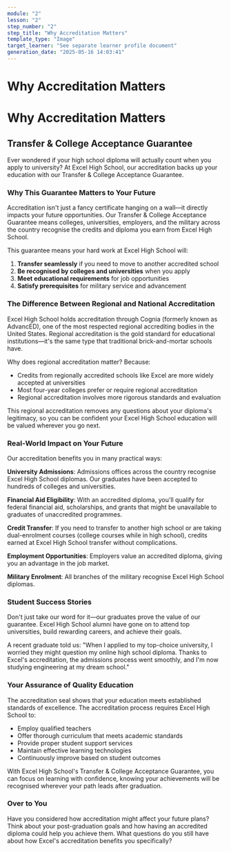 ```yaml
---
module: "2"
lesson: "2"
step_number: "2"
step_title: "Why Accreditation Matters"
template_type: "Image"
target_learner: "See separate learner profile document"
generation_date: "2025-05-16 14:03:41"
---
```


# Why Accreditation Matters

# Why Accreditation Matters

## Transfer & College Acceptance Guarantee

Ever wondered if your high school diploma will actually count when you apply to university? At Excel High School, our accreditation backs up your education with our Transfer & College Acceptance Guarantee.

### Why This Guarantee Matters to Your Future

Accreditation isn't just a fancy certificate hanging on a wall—it directly impacts your future opportunities. Our Transfer & College Acceptance Guarantee means colleges, universities, employers, and the military across the country recognise the credits and diploma you earn from Excel High School.

This guarantee means your hard work at Excel High School will:

1. **Transfer seamlessly** if you need to move to another accredited school
2. **Be recognised by colleges and universities** when you apply
3. **Meet educational requirements** for job opportunities
4. **Satisfy prerequisites** for military service and advancement

### The Difference Between Regional and National Accreditation

Excel High School holds accreditation through Cognia (formerly known as AdvancED), one of the most respected regional accrediting bodies in the United States. Regional accreditation is the gold standard for educational institutions—it's the same type that traditional brick-and-mortar schools have.

Why does regional accreditation matter? Because:
- Credits from regionally accredited schools like Excel are more widely accepted at universities
- Most four-year colleges prefer or require regional accreditation
- Regional accreditation involves more rigorous standards and evaluation

This regional accreditation removes any questions about your diploma's legitimacy, so you can be confident your Excel High School education will be valued wherever you go next.

### Real-World Impact on Your Future

Our accreditation benefits you in many practical ways:

**University Admissions**: Admissions offices across the country recognise Excel High School diplomas. Our graduates have been accepted to hundreds of colleges and universities.

**Financial Aid Eligibility**: With an accredited diploma, you'll qualify for federal financial aid, scholarships, and grants that might be unavailable to graduates of unaccredited programmes.

**Credit Transfer**: If you need to transfer to another high school or are taking dual-enrolment courses (college courses while in high school), credits earned at Excel High School transfer without complications.

**Employment Opportunities**: Employers value an accredited diploma, giving you an advantage in the job market.

**Military Enrolment**: All branches of the military recognise Excel High School diplomas.

### Student Success Stories

Don't just take our word for it—our graduates prove the value of our guarantee. Excel High School alumni have gone on to attend top universities, build rewarding careers, and achieve their goals.

A recent graduate told us: "When I applied to my top-choice university, I worried they might question my online high school diploma. Thanks to Excel's accreditation, the admissions process went smoothly, and I'm now studying engineering at my dream school."

### Your Assurance of Quality Education

The accreditation seal shows that your education meets established standards of excellence. The accreditation process requires Excel High School to:

- Employ qualified teachers
- Offer thorough curriculum that meets academic standards
- Provide proper student support services
- Maintain effective learning technologies
- Continuously improve based on student outcomes

With Excel High School's Transfer & College Acceptance Guarantee, you can focus on learning with confidence, knowing your achievements will be recognised wherever your path leads after graduation.

### Over to You

Have you considered how accreditation might affect your future plans? Think about your post-graduation goals and how having an accredited diploma could help you achieve them. What questions do you still have about how Excel's accreditation benefits you specifically?
